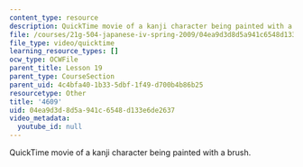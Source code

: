 ```yaml
---
content_type: resource
description: QuickTime movie of a kanji character being painted with a brush.
file: /courses/21g-504-japanese-iv-spring-2009/04ea9d3d8d5a941c6548d133e6de2637_4609.mov
file_type: video/quicktime
learning_resource_types: []
ocw_type: OCWFile
parent_title: Lesson 19
parent_type: CourseSection
parent_uid: 4c4bfa40-1b33-5dbf-1f49-d700b4b86b25
resourcetype: Other
title: '4609'
uid: 04ea9d3d-8d5a-941c-6548-d133e6de2637
video_metadata:
  youtube_id: null
---
```

QuickTime movie of a kanji character being painted with a brush.

